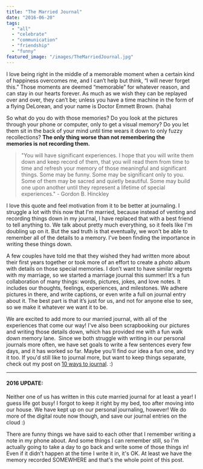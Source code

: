 ```yaml
---
title: "The Married Journal"
date: "2016-06-20"
tags:
  - "all"
  - "celebrate"
  - "communication"
  - "friendship"
  - "funny"
featured_image: "/images/TheMarriedJournal.jpg"
---
```


I love being right in the middle of a memorable moment when a certain kind of happiness overcomes me, and I can’t help but think, “I will never forget this.” Those moments are deemed “memorable” for whatever reason, and can stay in our hearts forever. As much as we wish they can be replayed over and over, they can’t be; unless you have a time machine in the form of a flying DeLorean, and your name is Doctor Emmett Brown. (haha)

So what do you do with those memories? Do you look at the pictures through your phone or computer, only to get a visual memory? Do you let them sit in the back of your mind until time wears it down to only fuzzy recollections? **The only thing worse than not remembering the memories is not recording them.**

> "You will have significant experiences. I hope that you will write them down and keep record of them, that you will read them from time to time and refresh your memory of those meaningful and significant things. Some may be funny. Some may be significant only to you. Some of them may be sacred and quietly beautiful. Some may build one upon another until they represent a lifetime of special experiences." - Gordon B. Hinckley

I love this quote and feel motivation from it to be better at journaling. I struggle a lot with this now that I'm married, because instead of venting and recording things down in my journal, I have replaced that with a best friend to tell anything to. We talk about pretty much everything, so it feels like I'm doubling up on it. But the sad truth is that eventually, we won't be able to remember all of the details to a memory. I've been finding the importance in writing these things down.

A few couples have told me that they wished they had written more about their first years together or took more of an effort to create a photo album with details on those special memories. I don’t want to have similar regrets with my marriage, so we started a marriage journal this summer! It’s a fun collaboration of many things: words, pictures, jokes, and love notes. It includes our thoughts, feelings, experiences, and milestones. We adhere pictures in there, and write captions, or even write a full on journal entry about it. The best part is that it’s just for us, and not for anyone else to see, so we make it whatever we want it to be.

We are excited to add more to our married journal, with all of the experiences that come our way! I've also been scrapbooking our pictures and writing those details down, which has provided me with a fun walk down memory lane.  Since we both struggle with writing in our personal journals more often, we have set goals to write a few sentences every few days, and it has worked so far. Maybe you’ll find our idea a fun one, and try it too. If you'd still like to journal more, but want to keep things separate, check out my post on [10 ways to journal](http://freshlymarried.com/memory-lane/). :)

* * *

#### 2016 UPDATE:

Neither one of us has written in this cute married journal for at least a year! I guess life got busy! I forgot to keep it right by my bed, too after moving into our house. We have kept up on our personal journaling, however! We do more of the digital route now though, and save our journal entries on the cloud :)

There are funny things we have said to each other that I remember writing a note in my phone about. And some things I can remember still, so I'm actually going to take a day to go back and write some of those things in! Even if it didn't happen at the time I write it in, it's OK. At least we have the memory recorded SOMEWHERE and that's the whole point of this post.
